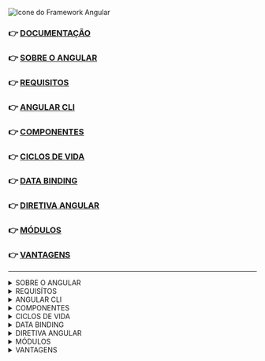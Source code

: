 ![Icone do Framework Angular](https://img.icons8.com/nolan/344/angularjs.png)

<span id='intro'> 
 
### 👉 [DOCUMENTAÇÃO](https://angular.io/)
### 👉 <a href='#sobre'>SOBRE O ANGULAR</a>
### 👉 <a href='#requisitos'>REQUISITOS</a>
### 👉 <a href='#angular-cli'>ANGULAR CLI</a>
### 👉 <a href='#componente'>COMPONENTES</a>
### 👉 <a href='#ciclo-de-vida'>CICLOS DE VIDA</a>
### 👉 <a href='#data-binding'>DATA BINDING</a>
### 👉 <a href='#diretiva-angular'>DIRETIVA ANGULAR</a>
### 👉 <a href='#modulo'>MÓDULOS</a>
### 👉 <a href='#vantagens'>VANTAGENS</a>
 </span>
 
---
 
<details>
 <summary> 
  <span id='sobre'> SOBRE O ANGULAR </span> 
 </summary> <br>
 

  É uma plataforma de aplicações web com código fonte aberto, baseado em Typescript. <br>
  Angular é um dos frameworks Javascript mais populares, pois usamos pra criar sites dinâmicos, <br>
  web app, aplicativos etc, pois é uma aplicação feita de vários componentes reutilizáveis. <br>
  Facilitando assim, o desenvolvimento de nossas aplicações futuras.

  🔶 Angular 2 é uma reescrita completa do Angular JS, feito pela google.

</details>
 
 
<details>
 <summary> <span id='requisitos'> REQUISÍTOS </span> </summary> <br>
 
👉 `node js` [↗️](https://nodejs.org/en/download/)
  👉 `angular-cli` [↗️](https://angular.io/cli)

</details>
 
 
 <details>
  <summary> <span id='angular-cli'> ANGULAR CLI </span> </summary> <br>
 
  É uma interface de linha de comando do Angular. Ferramenta open source <br>
  desenvolvida para facilitar a criação de componentes, classes, services etc...

  ---
 
  🔶 `Gerando estrutura base`
 
  ```
  ng new nomeApp
  ```

  ---
 
  🔶 `Startando aplicação`
 
  ```
  cd nomeApp
  ```
 
  ```
  ng s
  ```

  ---
 
  🔶 `Buildando aplicação`
 
  ```
  cd nomeApp
  ```

  ```
  ng b --prod
  ```
   
                                                                                           <a href='#intro'> back to top ⬆️  </a>
  </details>
 
  <details>
  <summary> <span id='componente'> COMPONENTES </span> </summary> <br>
   
  Angular é baseado em componentes. Com eles, podemos encapsular comportamentos e regras <br>
  da interface, tornando a criação de aplicação simples e eficaz. Inclusive, um componente pode <br>
  encapsular outros componentes, pois é possível dividir a UI em partes independentes, porém <br>
  reutilizáveis. Ou seja, tratamos cada parte da aplicação como um bloco isolado e independente.
   
  Muito útil quando precisamos reutilizar, por exemplo : 
  
  👉 `header`
  👉 `footer`
  👉 `menu-nav`
  👉 `carousel-card`
   
  
  
  <br>
   
  🔶 `Estrutura de um componente`
  
  <a href='#'> <img src='https://img.shields.io/static/v1?label=&message=HTML&color=%23f06529'>       </a>
  <a href='#'> <img src='https://img.shields.io/static/v1?label=&message=SCSS&color=%23cc6699'>       </a>
  <a href='#'> <img src='https://img.shields.io/static/v1?label=&message=TYPESCRIPT&color=%23007acc'> </a>
  
  <br>
   
  🔶 `Gerar um componente`
 
  ```
  ng g c nomeComponent
  ```
   
                                                                                           <a href='#intro'> back to top ⬆️  </a>
  
  </details>
   
  <details>
  <summary> <span id='ciclo-de-vida'> CICLOS DE VIDA </span> </summary> <br>
   
  No Angular, cada componente tem um ciclo de vida, que são diferentes estágios pelos quais ele passa. <br>
  Existem 08 estágios no ciclo de vida de um componente. Cada estágio é um evento chamado. <br>
  Portanto, podemos usá-los em diferentes fases da aplicação para controlar os componentes. <br>

  Como um componente é uma classe TypeScript. Cada componente deve ter um método construtor. <br>
  O construtor é executado, primeiro, antes da execução de qualquer outro evento de ciclo de vida. <br>
   
  Eventos existentes dentro de uma classe : <br><br>
   
  | Eventos                 | Disparos                                                                |
  | ------------------------| ------------------------------------------------------------------------|
  | ngOnChanges()           | Quando um valor property-binding `@input()` ou `@output()` é atualizado |
  | ngOnInit()              | Quando o componente é inicializado                                      |
  | ngDoCheck()             | A cada ciclo de verificação de mudanças                                 |
  | ngAfterContentlnit()    | Após inserir conteúdo externo na view                                   |
  | ngAfterContentChecked() | A cada verificação de conteúdo inserido                                 |
  | ngAfterViewChecked()    | A cada verificação de conteúdo/conteúdo filho                           |
  | ngOnDestroy()           | Antes da diretiva/component ser destruído                               | 
 
                                                                                           <a href='#intro'> back to top ⬆️  </a>
  <br>
  </details>
 
  <details>
  <summary> <span id='data-binding'> DATA BINDING </span> </summary> <br>
 
  É uma forma de exibir dados em seu component HTML, <br>
  nada mais do que trabalhar com dados. <br> <br>
 
  🔶 `Interpolation`

  A interpolação de texto permite que você incorpore valores <br>
  das class TS dentre chaves em seu modelo HTML. <br> <br>
 
  🔶 `Property Binding`
 
  Ajuda a definir valores dentre colchetes para elementos ou diretivas HTML. <br> <br> 
 
  🔶 `Event Binding`
 
  É a associação de eventos que permite você escutar e responder às ações do usuário, <br> 
  como pressionamentos de tecla, movimentos do mouse, cliques e toques. <br> <br> 
 
  🔶 `TWO-WAY Binding`
 
  É a união do property-binding com event-binding. Use para ouvir eventos <br>
  e atualizar valores simultaneamente entre os componentes pai e filho. <br>
 
  </details>
  
  <details>
  <summary> <span id='diretiva-angular'> DIRETIVA ANGULAR </span> </summary> <br>
 
  São classes que incrementam comportamento adicional aos elementos em aplicativos Angular. <br>
  Com isso, podemos gerenciar formulários, listas, estilos e oque os usuários vêem. Ou seja, <br>
  manipulamos o `DOM` do nosso HTML. Conseguimos ocultar, mostrar, iterar uma lista etc... <br><br>
 
  👉 <a href='https://angular.io/api/core/ng-template'> 
         <strong> *ng-template </strong> 
       </a> : Permite ter o controle total sobre como e quando o conteúdo é exibido <br>
 
  👉 <a href='https://angular.io/api/core/ng-content'> 
         <strong> *ng-content </strong> 
       </a> : Permite posicionar elementos dentro de um componente selecionando-o <br>
 
  👉 <a href='https://vidafullstack.com.br/angular/o-que-e-um-pipe-angular/'> 
         <strong> pipes </strong> 
       </a> : Permite formatar dados diretamente no HTML chamando o `|`<br><br>
 
 
  🔶 `diretiva estrutural` <br>
 
  Responsável por moldar ou remodelar a estrutura do DOM, adicionando, removendo e <br>
  manipulando os elementos do host aos quais estão anexados. <br>
 
  👉 <a href='https://angular.io/api/common/NgIf'> 
         <strong> *ngIf </strong>
     </a> : Condicionalmente cria ou descarta visualizações do modelo. <br>
 
  👉 <a href='https://angular.io/api/common/NgForOf'> 
         <strong> *ngFor </strong>
     </a> : Repete um nó para cada item de uma lista. <br>
 
  👉 <a href='https://angular.io/api/common/NgSwitch'> 
         <strong> *ngSwitch </strong>
     </a> : Um conjunto de diretivas que alternam entre visões alternativas. <br><br>
 
 
  🔶 `diretiva atributo` <br>
 
  Responsável por alterar a aparência ou comportamento <br>
  de um elemento, componente ou outra diretiva. <br>

   👉 <a href='https://angular.io/api/common/NgClass'> 
         <strong> *ngClass </strong>
     </a> : adiciona e remove um conjunto de classes CSS <br>
 
  👉 <a href='https://angular.io/api/common/NgStyle'> 
         <strong> *ngStyle </strong>
     </a> : adiciona e remove um conjunto de estilos HTML <br>
 
  👉 <a href='https://angular.io/api/common/NgModel'> 
         <strong> *ngModel </strong>
     </a> : adiciona vinculação de dados bidirecional a um elemento de formulário HTML <br><br>
  </details>
  
  <details>
  <summary> <span id='modulo'> MÓDULOS </span> </summary> <br>
 
  É um mecanismo que agrupa componentes, diretivas, pipes e serviços, <br>
  de forma a combinar com outros módulos para criar um aplicativo. <br>
 
  Uma aplicação angular é como se fosse um quebra-cabeça. Onde cada bloco tem como <br>
  objetivo fornecer uma funcionalidade ou recurso específico. Deixando assim, a aplicação <br>
  mais limpa, rápida e robusta
 
 🔶 `anatomia do NgModule` <br>
 
 ```
 @NgModule({
 declarations: [], // declarar nossos componentes dentro do módulo específico
 imports: [], // importar funcionalidades externas ou componente de outro módulo
 exports: [], // quando precisamos reutilizar um componenete e suas funcionalidaddes em outro módulo
 providers: [], // declarar serviços como : requisição ao backend, requisições externas
 bootstrap: [] // só se deve usar uma única vez, que é no componente principal
 })
 ```
 
 🔶 `criando Sub-modules`
 
 ```
 ng g m 'name'
 ```
 
 🔶 `criando componente no Sub-modules`
 
 ```
 ng g c 'name/componentName'
 ```
 
  </details>
 
  <details>
  <summary> <span id='vantagens'> VANTAGENS </span> </summary> <br>
   
  ✔️ Testes; <br>
  ✔️ Flexibilidade; <br>
  ✔️ Produtividade; <br>
  ✔️ Documentação extensa; <br>
  ✔️ Mercado de trabalho bombando; <br>
  ✔️ Aplicativos de página única `SPA` ; <br>
  ✔️ Compatibilidade com Desktop e smartphone; <br>
   
                                                                                           <a href='#intro'> back to top ⬆️  </a>
  </details>
 
 
